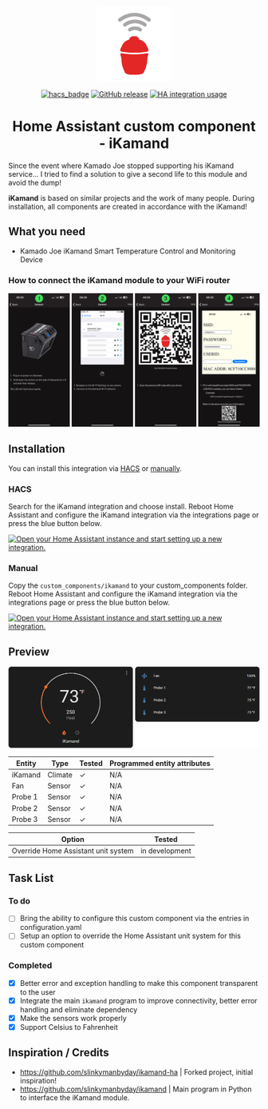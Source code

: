 <span align="center">

<a href="https://github.com/plmilord/Hass.io-custom-component-ikamand"><img src="https://raw.githubusercontent.com/plmilord/Hass.io-custom-component-ikamand/master/images/icon.png" width="150"></a>

[![hacs_badge](https://img.shields.io/badge/HACS-Default-orange.svg)](https://github.com/hacs/integration)
[![GitHub release](https://img.shields.io/github/release/plmilord/Hass.io-custom-component-ikamand.svg)](https://GitHub.com/plmilord/Hass.io-custom-component-ikamand/releases/)
[![HA integration usage](https://img.shields.io/badge/dynamic/json?color=41BDF5&logo=home-assistant&label=integration%20usage&suffix=%20installs&cacheSeconds=15600&url=https://analytics.home-assistant.io/custom_integrations.json&query=$.ikamand.total)](https://analytics.home-assistant.io/custom_integrations.json)

# Home Assistant custom component - iKamand

</span>

Since the event where Kamado Joe stopped supporting his iKamand service... I tried to find a solution to give a second life to this module and avoid the dump!

**iKamand** is based on similar projects and the work of many people. During installation, all components are created in accordance with the iKamand!

## What you need

- Kamado Joe iKamand Smart Temperature Control and Monitoring Device

### How to connect the iKamand module to your WiFi router

<span align="center">

<img src="https://raw.githubusercontent.com/plmilord/Hass.io-custom-component-ikamand/master/images/connect.png" width="800"></a>

</span>

## Installation

You can install this integration via [HACS](#hacs) or [manually](#manual).

### HACS

Search for the iKamand integration and choose install. Reboot Home Assistant and configure the iKamand integration via the integrations page or press the blue button below.

[![Open your Home Assistant instance and start setting up a new integration.](https://my.home-assistant.io/badges/config_flow_start.svg)](https://my.home-assistant.io/redirect/config_flow_start/?domain=ikamand)

### Manual

Copy the `custom_components/ikamand` to your custom_components folder. Reboot Home Assistant and configure the iKamand integration via the integrations page or press the blue button below.

[![Open your Home Assistant instance and start setting up a new integration.](https://my.home-assistant.io/badges/config_flow_start.svg)](https://my.home-assistant.io/redirect/config_flow_start/?domain=ikamand)

## Preview

<span align="center">

<img src="https://raw.githubusercontent.com/plmilord/Hass.io-custom-component-ikamand/master/images/preview_1.png" width="600"></a>

</span>

Entity | Type | Tested | Programmed entity attributes
------ | ---- | ------ | ----------------------------
iKamand | Climate | ✓ | N/A
Fan | Sensor | ✓ | N/A
Probe 1 | Sensor | ✓ | N/A
Probe 2 | Sensor | ✓ | N/A
Probe 3 | Sensor | ✓ | N/A

Option | Tested
------ | ------
Override Home Assistant unit system | in development

## Task List

### To do

- [ ] Bring the ability to configure this custom component via the entries in configuration.yaml
- [ ] Setup an option to override the Home Assistant unit system for this custom component

### Completed

- [x] Better error and exception handling to make this component transparent to the user
- [x] Integrate the main ```ikamand``` program to improve connectivity, better error handling and eliminate dependency
- [x] Make the sensors work properly
- [x] Support Celsius to Fahrenheit

## Inspiration / Credits

- https://github.com/slinkymanbyday/ikamand-ha | Forked project, initial inspiration!
- https://github.com/slinkymanbyday/ikamand | Main program in Python to interface the iKamand module.

